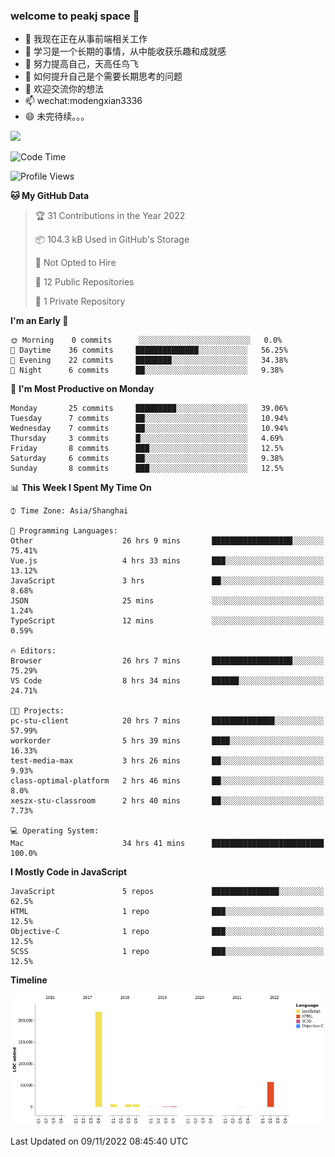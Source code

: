 ### welcome to peakj space 👋



- 🔭 我现在正在从事前端相关工作
- 🌱 学习是一个长期的事情，从中能收获乐趣和成就感
- 👯 努力提高自己，天高任鸟飞
- 🤔 如何提升自己是个需要长期思考的问题
- 💬 欢迎交流你的想法
- 📫 wechat:modengxian3336
- 😄 未完待续。。。

![](https://s2.ax1x.com/2019/06/28/ZKxc4J.jpg)

<!--START_SECTION:waka-->
![Code Time](http://img.shields.io/badge/Code%20Time-1%2C944%20hrs%2023%20mins-blue)

![Profile Views](http://img.shields.io/badge/Profile%20Views-0-blue)

**🐱 My GitHub Data** 

> 🏆 31 Contributions in the Year 2022
 > 
> 📦 104.3 kB Used in GitHub's Storage 
 > 
> 🚫 Not Opted to Hire
 > 
> 📜 12 Public Repositories 
 > 
> 🔑 1 Private Repository 
 > 
**I'm an Early 🐤** 

```text
🌞 Morning    0 commits      ░░░░░░░░░░░░░░░░░░░░░░░░░   0.0% 
🌆 Daytime    36 commits     ██████████████░░░░░░░░░░░   56.25% 
🌃 Evening    22 commits     ████████░░░░░░░░░░░░░░░░░   34.38% 
🌙 Night      6 commits      ██░░░░░░░░░░░░░░░░░░░░░░░   9.38%

```
📅 **I'm Most Productive on Monday** 

```text
Monday       25 commits     █████████░░░░░░░░░░░░░░░░   39.06% 
Tuesday      7 commits      ██░░░░░░░░░░░░░░░░░░░░░░░   10.94% 
Wednesday    7 commits      ██░░░░░░░░░░░░░░░░░░░░░░░   10.94% 
Thursday     3 commits      █░░░░░░░░░░░░░░░░░░░░░░░░   4.69% 
Friday       8 commits      ███░░░░░░░░░░░░░░░░░░░░░░   12.5% 
Saturday     6 commits      ██░░░░░░░░░░░░░░░░░░░░░░░   9.38% 
Sunday       8 commits      ███░░░░░░░░░░░░░░░░░░░░░░   12.5%

```


📊 **This Week I Spent My Time On** 

```text
⌚︎ Time Zone: Asia/Shanghai

💬 Programming Languages: 
Other                    26 hrs 9 mins       ██████████████████░░░░░░░   75.41% 
Vue.js                   4 hrs 33 mins       ███░░░░░░░░░░░░░░░░░░░░░░   13.12% 
JavaScript               3 hrs               ██░░░░░░░░░░░░░░░░░░░░░░░   8.68% 
JSON                     25 mins             ░░░░░░░░░░░░░░░░░░░░░░░░░   1.24% 
TypeScript               12 mins             ░░░░░░░░░░░░░░░░░░░░░░░░░   0.59%

🔥 Editors: 
Browser                  26 hrs 7 mins       ██████████████████░░░░░░░   75.29% 
VS Code                  8 hrs 34 mins       ██████░░░░░░░░░░░░░░░░░░░   24.71%

🐱‍💻 Projects: 
pc-stu-client            20 hrs 7 mins       ██████████████░░░░░░░░░░░   57.99% 
workorder                5 hrs 39 mins       ████░░░░░░░░░░░░░░░░░░░░░   16.33% 
test-media-max           3 hrs 26 mins       ██░░░░░░░░░░░░░░░░░░░░░░░   9.93% 
class-optimal-platform   2 hrs 46 mins       ██░░░░░░░░░░░░░░░░░░░░░░░   8.0% 
xeszx-stu-classroom      2 hrs 40 mins       ██░░░░░░░░░░░░░░░░░░░░░░░   7.73%

💻 Operating System: 
Mac                      34 hrs 41 mins      █████████████████████████   100.0%

```

**I Mostly Code in JavaScript** 

```text
JavaScript               5 repos             ███████████████░░░░░░░░░░   62.5% 
HTML                     1 repo              ███░░░░░░░░░░░░░░░░░░░░░░   12.5% 
Objective-C              1 repo              ███░░░░░░░░░░░░░░░░░░░░░░   12.5% 
SCSS                     1 repo              ███░░░░░░░░░░░░░░░░░░░░░░   12.5%

```


**Timeline**

![Chart not found](https://raw.githubusercontent.com/PeakJ/PeakJ/master/charts/bar_graph.png) 


 Last Updated on 09/11/2022 08:45:40 UTC
<!--END_SECTION:waka-->
